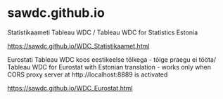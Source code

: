 # sawdc.github.io
Statistikaameti Tableau WDC / Tableau WDC for Statistics Estonia

https://sawdc.github.io/WDC_Statistikaamet.html

Eurostati Tableau WDC koos eestikeelse tõlkega - tõlge praegu ei tööta/ Tableau WDC for Eurostat with Estonian translation - works only when CORS proxy server at http://localhost:8889 is activated

https://sawdc.github.io/WDC_Eurostat.html
